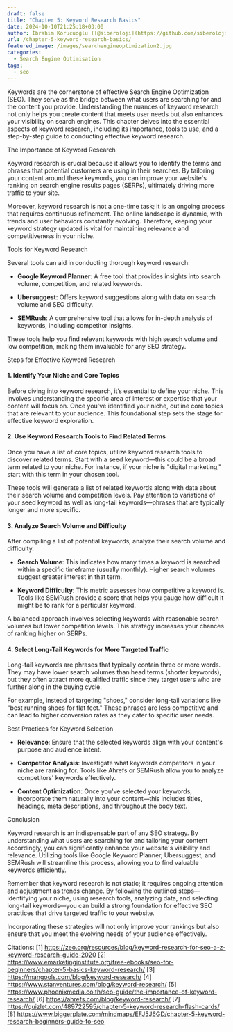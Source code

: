 ```yaml
---
draft: false
title: "Chapter 5: Keyword Research Basics"
date: 2024-10-10T21:25:18+03:00
author: İbrahim Korucuoğlu ([@siberoloji](https://github.com/siberoloji))
url: /chapter-5-keyword-research-basics/
featured_image: /images/searchengineoptimization2.jpg
categories:
  - Search Engine Optimisation
tags:
  - seo
---
```



Keywords are the cornerstone of effective Search Engine Optimization (SEO). They serve as the bridge between what users are searching for and the content you provide. Understanding the nuances of keyword research not only helps you create content that meets user needs but also enhances your visibility on search engines. This chapter delves into the essential aspects of keyword research, including its importance, tools to use, and a step-by-step guide to conducting effective keyword research.



The Importance of Keyword Research



Keyword research is crucial because it allows you to identify the terms and phrases that potential customers are using in their searches. By tailoring your content around these keywords, you can improve your website's ranking on search engine results pages (SERPs), ultimately driving more traffic to your site.



Moreover, keyword research is not a one-time task; it is an ongoing process that requires continuous refinement. The online landscape is dynamic, with trends and user behaviors constantly evolving. Therefore, keeping your keyword strategy updated is vital for maintaining relevance and competitiveness in your niche.



Tools for Keyword Research



Several tools can aid in conducting thorough keyword research:


* **Google Keyword Planner**: A free tool that provides insights into search volume, competition, and related keywords.

* **Ubersuggest**: Offers keyword suggestions along with data on search volume and SEO difficulty.

* **SEMRush**: A comprehensive tool that allows for in-depth analysis of keywords, including competitor insights.




These tools help you find relevant keywords with high search volume and low competition, making them invaluable for any SEO strategy.



Steps for Effective Keyword Research


#### 1. Identify Your Niche and Core Topics



Before diving into keyword research, it’s essential to define your niche. This involves understanding the specific area of interest or expertise that your content will focus on. Once you've identified your niche, outline core topics that are relevant to your audience. This foundational step sets the stage for effective keyword exploration.


#### 2. Use Keyword Research Tools to Find Related Terms



Once you have a list of core topics, utilize keyword research tools to discover related terms. Start with a seed keyword—this could be a broad term related to your niche. For instance, if your niche is "digital marketing," start with this term in your chosen tool.



These tools will generate a list of related keywords along with data about their search volume and competition levels. Pay attention to variations of your seed keyword as well as long-tail keywords—phrases that are typically longer and more specific.


#### 3. Analyze Search Volume and Difficulty



After compiling a list of potential keywords, analyze their search volume and difficulty.


* **Search Volume**: This indicates how many times a keyword is searched within a specific timeframe (usually monthly). Higher search volumes suggest greater interest in that term.

* **Keyword Difficulty**: This metric assesses how competitive a keyword is. Tools like SEMRush provide a score that helps you gauge how difficult it might be to rank for a particular keyword.




A balanced approach involves selecting keywords with reasonable search volumes but lower competition levels. This strategy increases your chances of ranking higher on SERPs.


#### 4. Select Long-Tail Keywords for More Targeted Traffic



Long-tail keywords are phrases that typically contain three or more words. They may have lower search volumes than head terms (shorter keywords), but they often attract more qualified traffic since they target users who are further along in the buying cycle.



For example, instead of targeting "shoes," consider long-tail variations like "best running shoes for flat feet." These phrases are less competitive and can lead to higher conversion rates as they cater to specific user needs.



Best Practices for Keyword Selection


* **Relevance**: Ensure that the selected keywords align with your content's purpose and audience intent.

* **Competitor Analysis**: Investigate what keywords competitors in your niche are ranking for. Tools like Ahrefs or SEMRush allow you to analyze competitors' keywords effectively.

* **Content Optimization**: Once you've selected your keywords, incorporate them naturally into your content—this includes titles, headings, meta descriptions, and throughout the body text.




Conclusion



Keyword research is an indispensable part of any SEO strategy. By understanding what users are searching for and tailoring your content accordingly, you can significantly enhance your website's visibility and relevance. Utilizing tools like Google Keyword Planner, Ubersuggest, and SEMRush will streamline this process, allowing you to find valuable keywords efficiently.



Remember that keyword research is not static; it requires ongoing attention and adjustment as trends change. By following the outlined steps—identifying your niche, using research tools, analyzing data, and selecting long-tail keywords—you can build a strong foundation for effective SEO practices that drive targeted traffic to your website.



Incorporating these strategies will not only improve your rankings but also ensure that you meet the evolving needs of your audience effectively.



Citations: [1] https://zeo.org/resources/blog/keyword-research-for-seo-a-z-keyword-research-guide-2020 [2] https://www.emarketinginstitute.org/free-ebooks/seo-for-beginners/chapter-5-basics-keyword-research/ [3] https://mangools.com/blog/keyword-research/ [4] https://www.stanventures.com/blog/keyword-research/ [5] https://www.phoenixmedia.co.th/seo-guide/the-importance-of-keyword-research/ [6] https://ahrefs.com/blog/keyword-research/ [7] https://quizlet.com/489722595/chapter-5-keyword-research-flash-cards/ [8] https://www.biggerplate.com/mindmaps/EFJ5J6GD/chapter-5-keyword-research-beginners-guide-to-seo
